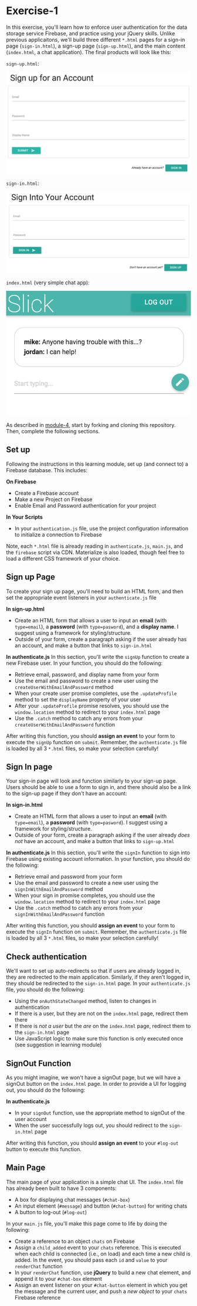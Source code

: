 # Exercise-1
In this exercise, you'll learn how to enforce user authentication for the data storage service Firebase, and practice using your jQuery skills. Unlike previous applicaitons, we'll build three different `*.html` pages for a sign-in page (`sign-in.html`), a sign-up page (`sign-up.html`), and the main content (`index.html`, a chat application). The final products will look like this:

`sign-up.html`:

![sign-up page](imgs/sign-up.png)

`sign-in.html`:

![sign-in page](imgs/sign-in.png)

`index.html` (very simple chat app):

![index page](imgs/index.png)


As described in [module-4](https://github.com/info343c-a16/m4-git-intro), start by forking and cloning this repository. Then, complete the following sections.


## Set up
Following the instructions in this learning module, set up (and connect to) a Firebase database. This includes:

**On Firebase**
- Create a Firebase account
- Make a new Project on Firebase
- Enable Email and Password authentication for your project

**In Your Scripts**
- In your `authentication.js` file, use the project configuration information to initialize a connection to Firebase

Note, each `*.html` file is already reading in `authenticate.js`, `main.js`, and the `firebase` script via CDN. Materialize is also loaded, though feel free to load a different CSS framework of your choice.

## Sign up Page
To create your sign up page, you'll need to build an HTML form, and then set the appropriate event listeners in your `authenticate.js` file

**In sign-up.html**
- Create an HTML form that allows a user to input an **email** (with `type=email`), a **password** (with `type=pasword`), and a **display name**. I suggest using a framework for styling/structure.
- Outside of your form, create a paragraph asking if the user already has an account, and make a button that links to `sign-in.html`

**In authenticate.js**
In this section, you'll write the `signUp` function to create a new Firebase user. In your function, you should do the following:

- Retrieve email, password, and display name from your form
- Use the email and password to create a new user using the `createUserWithEmailAndPassword` method
- When your create user promise completes, use the `.updateProfile` method to set the `displayName` property of your user
- After your `.updateProfile` promise resolves, you should use the `window.location` method to redirect to your `index.html` page
- Use the `.catch` method to catch any errors from your `createUserWithEmailAndPassword` function

After writing this function, you should **assign an event** to your form to execute the `signUp` function on `submit`. Remember, the `authenticate.js` file is loaded by all 3 `*.html` files, so make your selection carefully!

## Sign In page
Your sign-in page will look and function similarly to your sign-up page. Users should be able to use a form to sign in, and there should also be a link to the sign-up page if they don't have an account:

**In sign-in.html**
- Create an HTML form that allows a user to input an **email** (with `type=email`), a **password** (with `type=pasword`). I suggest using a framework for styling/structure.
- Outside of your form, create a paragraph asking if the user already _does not_ have an account, and make a button that links to `sign-up.html`

**In authenticate.js**
In this section, you'll write the `signIn` function to sign into Firebase using existing account information. In your function, you should do the following:

- Retrieve email and password from your form
- Use the email and password to create a new user using the `signInWithEmailAndPassword` method
- When your sign in promise completes, you should use the `window.location` method to redirect to your `index.html` page
- Use the `.catch` method to catch any errors from your `signInWithEmailAndPassword` function

After writing this function, you should **assign an event** to your form to execute the `signIn` function on `submit`. Remember, the `authenticate.js` file is loaded by all 3 `*.html` files, so make your selection carefully!

## Check authentication
We'll want to set up auto-redirects so that if users are already logged in, they are redirected to the main application. Similarly, if they aren't logged in, they should be redirected to the `sign-in.html` page. In your `authenticate.js` file, you should do the following:

- Using the `onAuthStateChanged` method, listen to changes in authentication
- If there is a user, but they are not on the `index.html` page, redirect them there
- If there is _not a user_ but the _are_ on the `index.html` page, redirect them to the `sign-in.html` page
- Use JavaScript logic to make sure this function is only executed once (see suggestion in learning module)


## SignOut Function
As you might imagine, we won't have a signOut page, but we will have a signOut button on the `index.html` page. In order to provide a UI for logging out, you should do the following:

**In authenticate.js**
- In your `signOut` function, use the appropriate method to signOut of the user account
- When the user successfully logs out, you should redirect to the `sign-in.html` page

After writing this function, you should **assign an event** to your `#log-out` button to execute this function.

## Main Page
The main page of your application is a simple chat UI. The `index.html` file has already been built to have 3 components:

- A box for displaying chat messages (`#chat-box`)
- An input element (`#message`) and button (`#chat-button`) for writing chats
- A button to log-out (`#log-out`)

In your `main.js` file, you'll make this page come to life by doing the following:

- Create a reference to an object `chats` on Firebase
- Assign a `child_added` event to your `chats` reference. This is executed when each child is connected (i.e., on load) and each time a new child is added. In the event, you should pass each `id` and `value` to your `renderChat` function
- In your `renderChat` function, use **jQuery** to build a new chat element, and append it to your `#chat-box` element
- Assign an event listener on your `#chat-button` element in which you get the message and the current user, and push a _new object_ to your `chats` Firebase reference
